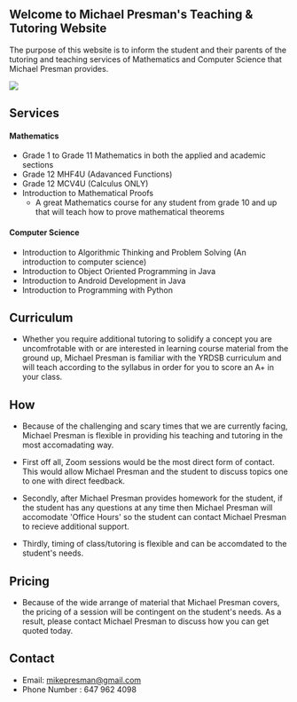 ## Welcome to Michael Presman's Teaching & Tutoring Website

The purpose of this website is to inform the student and their parents of the tutoring and teaching services of Mathematics and Computer Science that Michael Presman provides.

![](https://s3.amazonaws.com/cms.ipressroom.com/173/files/20179/59e81c942cfac2292708892b_Simpsons+math+photo+3/Simpsons+math+photo+3_6f8b3fe5-7397-4424-a441-9013b7d556d8-prv.jpg)

## Services
#### Mathematics
- Grade 1 to Grade 11 Mathematics in both the applied and academic sections
- Grade 12 MHF4U (Adavanced Functions)
- Grade 12 MCV4U (Calculus ONLY)
- Introduction to Mathematical Proofs
	- A great Mathematics course for any student from grade 10 and up that will teach how to prove 	mathematical theorems
    
#### Computer Science   
- Introduction to Algorithmic Thinking and Problem Solving (An introduction to computer science)
- Introduction to Object Oriented Programming in Java
- Introduction to Android Development in Java
- Introduction to Programming with Python

## Curriculum
- Whether you require additional tutoring to solidify a concept you are uncomfrotable with or are interested in learning course material from the ground up, Michael Presman is familiar with the YRDSB curriculum and will teach according to the syllabus in order for you to score an A+ in your class.

## How
- Because of the challenging and scary times that we are currently facing, Michael Presman is flexible in providing his teaching and tutoring in the most accomadating way.

- First off all, Zoom sessions would be the most direct form of contact. This would allow Michael Presman and the student to discuss topics one to one with direct feedback.

- Secondly, after Michael Presman provides homework for the student, if the student has any questions at any time then Michael Presman will accomodate 'Office Hours' so the student can contact Michael Presman to recieve additional support.

- Thirdly, timing of class/tutoring is flexible and can be accomdated to the student's needs.


## Pricing
- Because of the wide arrange of material that Michael Presman covers, the pricing of a session will be contingent on the student's needs. As a result, please contact Michael Presman to discuss how you can get quoted today.



## Contact
- Email: mikepresman@gmail.com
- Phone Number : 647 962 4098
